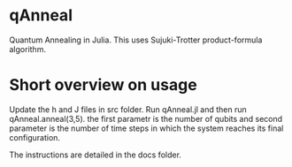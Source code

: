 # qAnneal

Quantum Annealing in Julia. This uses Sujuki-Trotter product-formula algorithm. 


# Short overview on usage

Update the h and J files in src folder. Run qAnneal.jl and then run qAnneal.anneal(3,5). the first parametr is the number of qubits and second parameter is the number of time steps in which the system reaches its final configuration.

The instructions are detailed in the docs folder.
